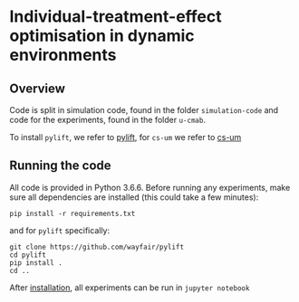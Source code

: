 # Individual-treatment-effect optimisation in dynamic environments
## Overview
Code is split in simulation code, found in the folder `simulation-code` and code for the experiments, found in the folder `u-cmab`.

To install `pylift`, we refer to [pylift](https://github.com/wayfair/pylift), for `cs-um` we refer to [cs-um](https://github.com/vub-dl/cs-um)

## Running the code
All code is provided in Python 3.6.6. Before running any experiments, make sure all dependencies are installed (this could take a few minutes):

```shell
pip install -r requirements.txt
```

and for `pylift` specifically:
```shell
git clone https://github.com/wayfair/pylift
cd pylift
pip install .
cd ..
```

After [installation](https://jupyter.readthedocs.io/en/latest/install.html), all experiments can be run in `jupyter notebook`
